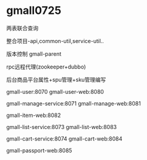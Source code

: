 # gmall0725
两表联合查询

整合项目-api,common-util,service-util..

版本控制 gmall-parent

rpc远程代理(zookeeper+dubbo)

后台商品平台属性+spu管理+sku管理编写


gmall-user:8070
gmall-user-web:8080

gmall-manage-service:8071
gmall-manage-web:8081

gmall-item-web:8082

gmall-list-service:8073
gmall-list-web:8083

gmall-cart-service:8074
gmall-cart-web:8084

gmall-passport-web:8085